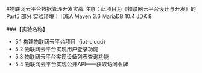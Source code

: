 #物联网云平台数据管理开发实战
注意：此项目为《物联网云平台设计与开发》的 Part5 部分
实验环境：
IDEA
Maven 3.6
MariaDB 10.4
JDK 8

###【实验名称】
<ul>
<li>5.1 构建物联网云平台项目（iot-cloud）</li>
<li>5.2 物联网云平台实现用户登录功能</li>
<li>5.3 物联网云平台实现设备列表查询功能</li>
<li>5.4 物联网云平台实现公开API——获取访问令牌</li>
</ul>